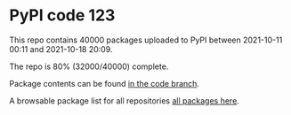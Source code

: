 # PyPI code 123

This repo contains 40000 packages uploaded to PyPI between 
2021-10-11 00:11 and 2021-10-18 20:09.

The repo is 80% (32000/40000) complete.

Package contents can be found [in the code branch](https://github.com/pypi-data/pypi-mirror-123/tree/code/packages).

A browsable package list for all repositories [all packages here](https://pypi-data.github.io/website/repositories/pypi-mirror-123).



